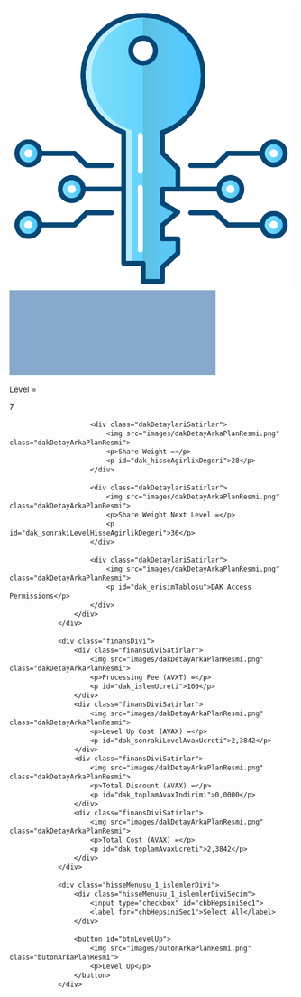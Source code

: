 <div class="dakDivi">
                    <div class="dakResmi">
                        <img id="dakNftResmi" src="images/gen1Key1.png">
                    </div>
                    <div class="dakDetaylari">
                        <div class="dakDetaylariSatirlar">
                            <img src="images/dakDetayArkaPlanResmi.png" class="dakDetayArkaPlanResmi">
                            <p>Level =</p>
                            <p id="dak_levelDegeri">7</p>
                        </div>

                        <div class="dakDetaylariSatirlar">
                            <img src="images/dakDetayArkaPlanResmi.png" class="dakDetayArkaPlanResmi">
                            <p>Share Weight =</p>
                            <p id="dak_hisseAgirlikDegeri">28</p>
                        </div>

                        <div class="dakDetaylariSatirlar">
                            <img src="images/dakDetayArkaPlanResmi.png" class="dakDetayArkaPlanResmi">
                            <p>Share Weight Next Level =</p>
                            <p id="dak_sonrakiLevelHisseAgirlikDegeri">36</p>
                        </div>

                        <div class="dakDetaylariSatirlar">
                            <img src="images/dakDetayArkaPlanResmi.png" class="dakDetayArkaPlanResmi">
                            <p id="dak_erisimTablosu">DAK Access Permissions</p>
                        </div>
                    </div>
                </div>

                <div class="finansDivi">
                    <div class="finansDiviSatirlar">
                        <img src="images/dakDetayArkaPlanResmi.png" class="dakDetayArkaPlanResmi">
                        <p>Processing Fee (AVXT) =</p>
                        <p id="dak_islemUcreti">100</p>
                    </div>
                    <div class="finansDiviSatirlar">
                        <img src="images/dakDetayArkaPlanResmi.png" class="dakDetayArkaPlanResmi">
                        <p>Level Up Cost (AVAX) =</p>
                        <p id="dak_sonrakiLevelAvaxUcreti">2,3842</p>
                    </div>
                    <div class="finansDiviSatirlar">
                        <img src="images/dakDetayArkaPlanResmi.png" class="dakDetayArkaPlanResmi">
                        <p>Total Discount (AVAX) =</p>
                        <p id="dak_toplamAvaxIndirimi">0,0000</p>
                    </div>
                    <div class="finansDiviSatirlar">
                        <img src="images/dakDetayArkaPlanResmi.png" class="dakDetayArkaPlanResmi">
                        <p>Total Cost (AVAX) =</p>
                        <p id="dak_toplamAvaxUcreti">2,3842</p>
                    </div>
                </div>

                <div class="hisseMenusu_1_islemlerDivi">
                    <div class="hisseMenusu_1_islemlerDiviSecim">
                        <input type="checkbox" id="chbHepsiniSec1">
                        <label for="chbHepsiniSec1">Select All</label>
                    </div>
                    
                    <button id="btnLevelUp">
                        <img src="images/butonArkaPlanResmi.png" class="butonArkaPlanResmi">
                        <p>Level Up</p>
                    </button>
                </div>